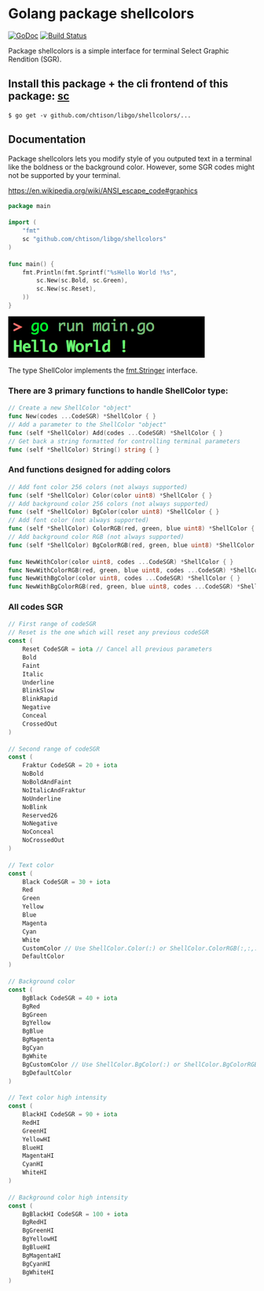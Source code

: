 # Golang package shellcolors

[![GoDoc](https://godoc.org/github.com/chtison/libgo/shellcolors?status.svg)](https://godoc.org/github.com/chtison/libgo/shellcolors)
[![Build Status](https://travis-ci.org/chtison/libgo.svg?branch=master)](https://travis-ci.org/chtison/libgo)

Package shellcolors is a simple interface for terminal Select Graphic Rendition (SGR).

## Install this package + the cli frontend of this package: [sc](cmd/sc)
```
$ go get -v github.com/chtison/libgo/shellcolors/...
```

## Documentation 

Package shellcolors lets you modify style of you outputed text in a terminal
like the boldness or the background color.
However, some SGR codes might not be supported by your terminal.

https://en.wikipedia.org/wiki/ANSI_escape_code#graphics

```go
package main

import (
	"fmt"
	sc "github.com/chtison/libgo/shellcolors"
)

func main() {
	fmt.Println(fmt.Sprintf("%sHello World !%s",
		sc.New(sc.Bold, sc.Green),
		sc.New(sc.Reset),
	))
}
```
![output](output.png)

The type ShellColor implements the [fmt.Stringer](https://golang.org/pkg/fmt/#Stringer) interface.

### There are 3 primary functions to handle ShellColor type:

```go
// Create a new ShellColor "object"
func New(codes ...CodeSGR) *ShellColor { }
// Add a parameter to the ShellColor "object"
func (self *ShellColor) Add(codes ...CodeSGR) *ShellColor { }
// Get back a string formatted for controlling terminal parameters
func (self *ShellColor) String() string { }
```

### And functions designed for adding colors
```go
// Add font color 256 colors (not always supported)
func (self *ShellColor) Color(color uint8) *ShellColor { }
// Add background color 256 colors (not always supported)
func (self *ShellColor) BgColor(color uint8) *ShellColor { }
// Add font color (not always supported)
func (self *ShellColor) ColorRGB(red, green, blue uint8) *ShellColor { }
// Add background color RGB (not always supported)
func (self *ShellColor) BgColorRGB(red, green, blue uint8) *ShellColor { }

func NewWithColor(color uint8, codes ...CodeSGR) *ShellColor { }
func NewWithColorRGB(red, green, blue uint8, codes ...CodeSGR) *ShellColor { }
func NewWithBgColor(color uint8, codes ...CodeSGR) *ShellColor { }
func NewWithBgColorRGB(red, green, blue uint8, codes ...CodeSGR) *ShellColor { }
```
### All codes SGR
```go
// First range of codeSGR
// Reset is the one which will reset any previous codeSGR
const (
	Reset CodeSGR = iota // Cancel all previous parameters
	Bold
	Faint
	Italic
	Underline
	BlinkSlow
	BlinkRapid
	Negative
	Conceal
	CrossedOut
)

// Second range of codeSGR
const (
	Fraktur CodeSGR = 20 + iota
	NoBold
	NoBoldAndFaint
	NoItalicAndFraktur
	NoUnderline
	NoBlink
	Reserved26
	NoNegative
	NoConceal
	NoCrossedOut
)

// Text color
const (
	Black CodeSGR = 30 + iota
	Red
	Green
	Yellow
	Blue
	Magenta
	Cyan
	White
	CustomColor // Use ShellColor.Color(:) or ShellColor.ColorRGB(:,:,:)
	DefaultColor
)

// Background color
const (
	BgBlack CodeSGR = 40 + iota
	BgRed
	BgGreen
	BgYellow
	BgBlue
	BgMagenta
	BgCyan
	BgWhite
	BgCustomColor // Use ShellColor.BgColor(:) or ShellColor.BgColorRGB(:,:,:)
	BgDefaultColor
)

// Text color high intensity
const (
	BlackHI CodeSGR = 90 + iota
	RedHI
	GreenHI
	YellowHI
	BlueHI
	MagentaHI
	CyanHI
	WhiteHI
)

// Background color high intensity
const (
	BgBlackHI CodeSGR = 100 + iota
	BgRedHI
	BgGreenHI
	BgYellowHI
	BgBlueHI
	BgMagentaHI
	BgCyanHI
	BgWhiteHI
)
```
